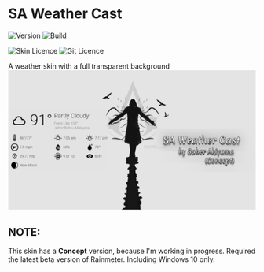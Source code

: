 # SA Weather Cast

![Version](https://img.shields.io/static/v1?label=Version&message=0.3.1-alpha&color=4169e1&style=for-the-badge&link=https://github.com/SaberAkiyama/SAWeatherCast/releases/tag/v0.3.1-alpha) ![Build](https://img.shields.io/static/v1?label=Build&message=Concept&color=e14169&style=for-the-badge&link=https://github.com/SaberAkiyama/SAWeatherCast/blob/concept/README.md)

![Skin Licence](https://img.shields.io/static/v1?label=SkinLicence&message=CC-BY-NC-SA-4.0&color=69e141&style=for-the-badge&link=https://creativecommons.org/licenses/by-nc-sa/4.0) ![Git Licence](https://img.shields.io/static/v1?label=GitLicence&message=CC0-1.0&color=e1b941&style=for-the-badge&link=https://github.com/SaberAkiyama/SAWeatherCast/raw/master/LICENSE)



A weather skin with a full transparent background
![SA Weather Cast](https://github.com/SaberAkiyama/SAWeatherCast/blob/master/GitHub_Resources/Weather%20Cast(UpResNet10)(scale)(1920x1080).png)

## NOTE:
This skin has a **Concept** version, because I'm working in progress. Required the latest beta version of Rainmeter. Including Windows 10 only.

